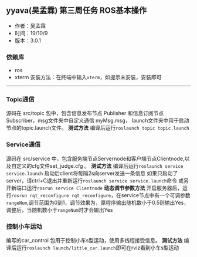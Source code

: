 ## yyava(吴孟霖) 第三周任务 ROS基本操作
- 作者：吴孟霖
- 时间：19/10/9
- 版本：3.0.1
### 依赖库
- ros
- xterm
安装方法：在终端中输入`xterm`，如提示未安装，安装即可
---
### Topic通信
源码在 src/topic 包中，包含信息发布节点 Publisher 和信息订阅节点 Subscriber，msg文件夹中自定义通信 myMsg.msg， launch文件夹中用于启动节点的topic.launch文件。
**测试方法** 
编译后运行`roslaunch topic topic.launch`

### Service通信
源码在 src/service 中，包含服务端节点Servernode和客户端节点Clientnode,以及自定义的cfg文件set_judge.cfg 。
**测试方法** 编译后运行`roslaunch service service.launch`
启动后client将每隔2s向server发送一条信息
如果只启动了server，请ctrl+C退出并重新运行`roslaunch service service.launch`命令
或另开新端口运行`rosrun service Clientnode`
**动态调节参数方法**
开启服务器后，运行`rosrun rqt_reconfigure rqt_reconfigure`，在service节点中有一个可调参数`rangeNum`,调节范围为0到1，调节效果为，原程序输出随机数小于0.5则输出Yes，调整后，当随机数小于`rangeNum`时才会输出Yes

### 控制小车运动
编写的car_control 包用于控制小车s型运动，使用多线程接受信息。
**测试方法** 编译后运行`roslaunch launch/little_car.launch`即可在rviz看到小车s型运动

